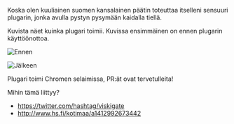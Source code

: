 Koska olen kuuliainen suomen kansalainen päätin toteuttaa itselleni sensuuri plugarin, jonka avulla pystyn pysymään kaidalla tiellä.

Kuvista näet kuinka plugari toimii. Kuvissa ensimmäinen on ennen plugarin käyttöönottoa.

![Ennen](http://i.imgur.com/zpTZSGd.png)

![Jälkeen](http://i.imgur.com/MzcWQzz.png)

Plugari toimi Chromen selaimissa, PR:ät ovat tervetulleita!


Mihin tämä liittyy?

- https://twitter.com/hashtag/viskigate
- http://www.hs.fi/kotimaa/a1412992673442

